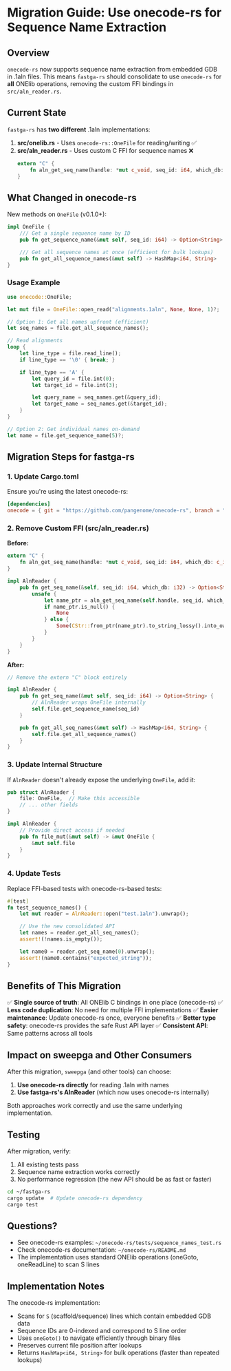 # Migration Guide: Use onecode-rs for Sequence Name Extraction

## Overview

`onecode-rs` now supports sequence name extraction from embedded GDB in .1aln files. This means `fastga-rs` should consolidate to use `onecode-rs` for **all** ONElib operations, removing the custom FFI bindings in `src/aln_reader.rs`.

## Current State

`fastga-rs` has **two different** .1aln implementations:

1. **src/onelib.rs** - Uses `onecode-rs::OneFile` for reading/writing ✅
2. **src/aln_reader.rs** - Uses custom C FFI for sequence names ❌
   ```rust
   extern "C" {
       fn aln_get_seq_name(handle: *mut c_void, seq_id: i64, which_db: c_int) -> *const c_char;
   }
   ```

## What Changed in onecode-rs

New methods on `OneFile` (v0.1.0+):

```rust
impl OneFile {
    /// Get a single sequence name by ID
    pub fn get_sequence_name(&mut self, seq_id: i64) -> Option<String>

    /// Get all sequence names at once (efficient for bulk lookups)
    pub fn get_all_sequence_names(&mut self) -> HashMap<i64, String>
}
```

### Usage Example

```rust
use onecode::OneFile;

let mut file = OneFile::open_read("alignments.1aln", None, None, 1)?;

// Option 1: Get all names upfront (efficient)
let seq_names = file.get_all_sequence_names();

// Read alignments
loop {
    let line_type = file.read_line();
    if line_type == '\0' { break; }

    if line_type == 'A' {
        let query_id = file.int(0);
        let target_id = file.int(3);

        let query_name = seq_names.get(&query_id);
        let target_name = seq_names.get(&target_id);
    }
}

// Option 2: Get individual names on-demand
let name = file.get_sequence_name(5)?;
```

## Migration Steps for fastga-rs

### 1. Update Cargo.toml

Ensure you're using the latest onecode-rs:

```toml
[dependencies]
onecode = { git = "https://github.com/pangenome/onecode-rs", branch = "main" }
```

### 2. Remove Custom FFI (src/aln_reader.rs)

**Before:**
```rust
extern "C" {
    fn aln_get_seq_name(handle: *mut c_void, seq_id: i64, which_db: c_int) -> *const c_char;
}

impl AlnReader {
    pub fn get_seq_name(&self, seq_id: i64, which_db: i32) -> Option<String> {
        unsafe {
            let name_ptr = aln_get_seq_name(self.handle, seq_id, which_db as c_int);
            if name_ptr.is_null() {
                None
            } else {
                Some(CStr::from_ptr(name_ptr).to_string_lossy().into_owned())
            }
        }
    }
}
```

**After:**
```rust
// Remove the extern "C" block entirely

impl AlnReader {
    pub fn get_seq_name(&mut self, seq_id: i64) -> Option<String> {
        // AlnReader wraps OneFile internally
        self.file.get_sequence_name(seq_id)
    }

    pub fn get_all_seq_names(&mut self) -> HashMap<i64, String> {
        self.file.get_all_sequence_names()
    }
}
```

### 3. Update Internal Structure

If `AlnReader` doesn't already expose the underlying `OneFile`, add it:

```rust
pub struct AlnReader {
    file: OneFile,  // Make this accessible
    // ... other fields
}

impl AlnReader {
    // Provide direct access if needed
    pub fn file_mut(&mut self) -> &mut OneFile {
        &mut self.file
    }
}
```

### 4. Update Tests

Replace FFI-based tests with onecode-rs-based tests:

```rust
#[test]
fn test_sequence_names() {
    let mut reader = AlnReader::open("test.1aln").unwrap();

    // Use the new consolidated API
    let names = reader.get_all_seq_names();
    assert!(!names.is_empty());

    let name0 = reader.get_seq_name(0).unwrap();
    assert!(name0.contains("expected_string"));
}
```

## Benefits of This Migration

✅ **Single source of truth**: All ONElib C bindings in one place (onecode-rs)
✅ **Less code duplication**: No need for multiple FFI implementations
✅ **Easier maintenance**: Update onecode-rs once, everyone benefits
✅ **Better type safety**: onecode-rs provides the safe Rust API layer
✅ **Consistent API**: Same patterns across all tools

## Impact on sweepga and Other Consumers

After this migration, `sweepga` (and other tools) can choose:

1. **Use onecode-rs directly** for reading .1aln with names
2. **Use fastga-rs's AlnReader** (which now uses onecode-rs internally)

Both approaches work correctly and use the same underlying implementation.

## Testing

After migration, verify:

1. All existing tests pass
2. Sequence name extraction works correctly
3. No performance regression (the new API should be as fast or faster)

```bash
cd ~/fastga-rs
cargo update  # Update onecode-rs dependency
cargo test
```

## Questions?

- See onecode-rs examples: `~/onecode-rs/tests/sequence_names_test.rs`
- Check onecode-rs documentation: `~/onecode-rs/README.md`
- The implementation uses standard ONElib operations (oneGoto, oneReadLine) to scan S lines

## Implementation Notes

The onecode-rs implementation:
- Scans for `S` (scaffold/sequence) lines which contain embedded GDB data
- Sequence IDs are 0-indexed and correspond to S line order
- Uses `oneGoto()` to navigate efficiently through binary files
- Preserves current file position after lookups
- Returns `HashMap<i64, String>` for bulk operations (faster than repeated lookups)
